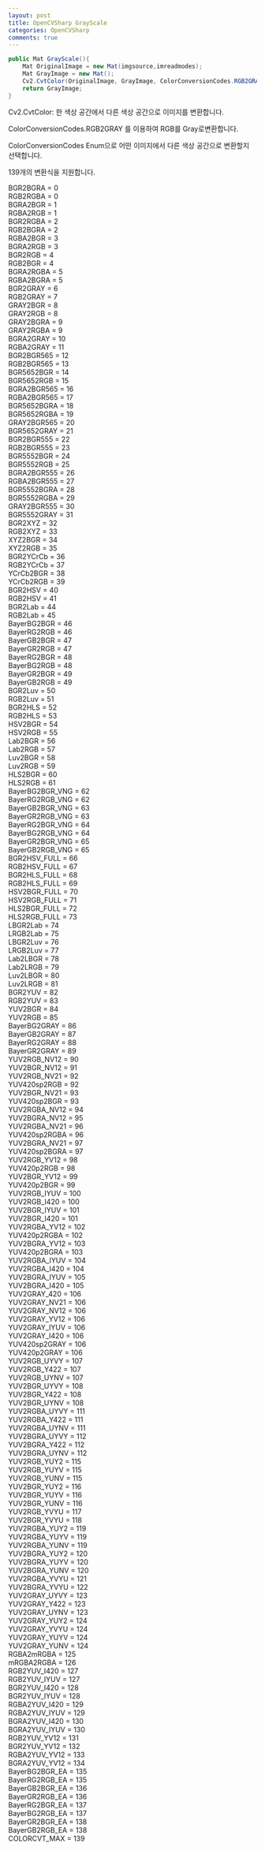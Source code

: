 ```yaml
---
layout: post
title: OpenCVSharp GrayScale
categories: OpenCVSharp
comments: true
---
```


```C#
public Mat GrayScale(){
    Mat OriginalImage = new Mat(imgsource,imreadmodes);
    Mat GrayImage = new Mat();
	Cv2.CvtColor(OriginalImage, GrayImage, ColorConversionCodes.RGB2GRAY);
    return GrayImage;
}
```

Cv2.CvtColor: 한 색상 공간에서 다른 색상 공간으로 이미지를 변환합니다.



ColorConversionCodes.RGB2GRAY 를 이용하여 RGB를 Gray로변환합니다.



ColorConversionCodes Enum으로 어떤 이미지에서 다른 색상 공간으로 변환할지 선택합니다.

139개의 변환식을 지원합니다.



BGR2BGRA = 0<br>
        RGB2RGBA = 0<br>
        BGRA2BGR = 1<br>
        RGBA2RGB = 1<br>
        BGR2RGBA = 2<br>
        RGB2BGRA = 2<br>
        RGBA2BGR = 3<br>
        BGRA2RGB = 3<br>
        BGR2RGB = 4<br>
        RGB2BGR = 4<br>
        BGRA2RGBA = 5<br>
        RGBA2BGRA = 5<br>
        BGR2GRAY = 6<br>
        RGB2GRAY = 7<br>
        GRAY2BGR = 8<br>
        GRAY2RGB = 8<br>
        GRAY2BGRA = 9<br>
        GRAY2RGBA = 9<br>
        BGRA2GRAY = 10<br>
        RGBA2GRAY = 11<br>
        BGR2BGR565 = 12<br>
        RGB2BGR565 = 13<br>
        BGR5652BGR = 14<br>
        BGR5652RGB = 15<br>
        BGRA2BGR565 = 16<br>
        RGBA2BGR565 = 17<br>
        BGR5652BGRA = 18<br>
        BGR5652RGBA = 19<br>
        GRAY2BGR565 = 20<br>
        BGR5652GRAY = 21<br>
        BGR2BGR555 = 22<br>
        RGB2BGR555 = 23<br>
        BGR5552BGR = 24<br>
        BGR5552RGB = 25<br>
        BGRA2BGR555 = 26<br>
        RGBA2BGR555 = 27<br>
        BGR5552BGRA = 28<br>
        BGR5552RGBA = 29<br>
        GRAY2BGR555 = 30<br>
        BGR5552GRAY = 31<br>
        BGR2XYZ = 32<br>
        RGB2XYZ = 33<br>
        XYZ2BGR = 34<br>
        XYZ2RGB = 35<br>
        BGR2YCrCb = 36<br>
        RGB2YCrCb = 37<br>
        YCrCb2BGR = 38<br>
        YCrCb2RGB = 39<br>
        BGR2HSV = 40<br>
        RGB2HSV = 41<br>
        BGR2Lab = 44<br>
        RGB2Lab = 45<br>
        BayerBG2BGR = 46<br>
        BayerRG2RGB = 46<br>
        BayerGB2BGR = 47<br>
        BayerGR2RGB = 47<br>
        BayerRG2BGR = 48<br>
        BayerBG2RGB = 48<br>
        BayerGR2BGR = 49<br>
        BayerGB2RGB = 49<br>
        BGR2Luv = 50<br>
        RGB2Luv = 51<br>
        BGR2HLS = 52<br>
        RGB2HLS = 53<br>
        HSV2BGR = 54<br>
        HSV2RGB = 55<br>
        Lab2BGR = 56<br>
        Lab2RGB = 57<br>
        Luv2BGR = 58<br>
        Luv2RGB = 59<br>
        HLS2BGR = 60<br>
        HLS2RGB = 61<br>
        BayerBG2BGR_VNG = 62<br>
        BayerRG2RGB_VNG = 62<br>
        BayerGB2BGR_VNG = 63<br>
        BayerGR2RGB_VNG = 63<br>
        BayerRG2BGR_VNG = 64<br>
        BayerBG2RGB_VNG = 64<br>
        BayerGR2BGR_VNG = 65<br>
        BayerGB2RGB_VNG = 65<br>
        BGR2HSV_FULL = 66<br>
        RGB2HSV_FULL = 67<br>
        BGR2HLS_FULL = 68<br>
        RGB2HLS_FULL = 69<br>
        HSV2BGR_FULL = 70<br>
        HSV2RGB_FULL = 71<br>
        HLS2BGR_FULL = 72<br>
        HLS2RGB_FULL = 73<br>
        LBGR2Lab = 74<br>
        LRGB2Lab = 75<br>
        LBGR2Luv = 76<br>
        LRGB2Luv = 77<br>
        Lab2LBGR = 78<br>
        Lab2LRGB = 79<br>
        Luv2LBGR = 80<br>
        Luv2LRGB = 81<br>
        BGR2YUV = 82<br>
        RGB2YUV = 83<br>
        YUV2BGR = 84<br>
        YUV2RGB = 85<br>
        BayerBG2GRAY = 86<br>
        BayerGB2GRAY = 87<br>
        BayerRG2GRAY = 88<br>
        BayerGR2GRAY = 89<br>
        YUV2RGB_NV12 = 90<br>
        YUV2BGR_NV12 = 91<br>
        YUV2RGB_NV21 = 92<br>
        YUV420sp2RGB = 92<br>
        YUV2BGR_NV21 = 93<br>
        YUV420sp2BGR = 93<br>
        YUV2RGBA_NV12 = 94<br>
        YUV2BGRA_NV12 = 95<br>
        YUV2RGBA_NV21 = 96<br>
        YUV420sp2RGBA = 96<br>
        YUV2BGRA_NV21 = 97<br>
        YUV420sp2BGRA = 97<br>
        YUV2RGB_YV12 = 98<br>
        YUV420p2RGB = 98<br>
        YUV2BGR_YV12 = 99<br>
        YUV420p2BGR = 99<br>
        YUV2RGB_IYUV = 100<br>
        YUV2RGB_I420 = 100<br>
        YUV2BGR_IYUV = 101<br>
        YUV2BGR_I420 = 101<br>
        YUV2RGBA_YV12 = 102<br>
        YUV420p2RGBA = 102<br>
        YUV2BGRA_YV12 = 103<br>
        YUV420p2BGRA = 103<br>
        YUV2RGBA_IYUV = 104<br>
        YUV2RGBA_I420 = 104<br>
        YUV2BGRA_IYUV = 105<br>
        YUV2BGRA_I420 = 105<br>
        YUV2GRAY_420 = 106<br>
        YUV2GRAY_NV21 = 106<br>
        YUV2GRAY_NV12 = 106<br>
        YUV2GRAY_YV12 = 106<br>
        YUV2GRAY_IYUV = 106<br>
        YUV2GRAY_I420 = 106<br>
        YUV420sp2GRAY = 106<br>
        YUV420p2GRAY = 106<br>
        YUV2RGB_UYVY = 107<br>
        YUV2RGB_Y422 = 107<br>
        YUV2RGB_UYNV = 107<br>
        YUV2BGR_UYVY = 108<br>
        YUV2BGR_Y422 = 108<br>
        YUV2BGR_UYNV = 108<br>
        YUV2RGBA_UYVY = 111<br>
        YUV2RGBA_Y422 = 111<br>
        YUV2RGBA_UYNV = 111<br>
        YUV2BGRA_UYVY = 112<br>
        YUV2BGRA_Y422 = 112<br>
        YUV2BGRA_UYNV = 112<br>
        YUV2RGB_YUY2 = 115<br>
        YUV2RGB_YUYV = 115<br>
        YUV2RGB_YUNV = 115<br>
        YUV2BGR_YUY2 = 116<br>
        YUV2BGR_YUYV = 116<br>
        YUV2BGR_YUNV = 116<br>
        YUV2RGB_YVYU = 117<br>
        YUV2BGR_YVYU = 118<br>
        YUV2RGBA_YUY2 = 119<br>
        YUV2RGBA_YUYV = 119<br>
        YUV2RGBA_YUNV = 119<br>
        YUV2BGRA_YUY2 = 120<br>
        YUV2BGRA_YUYV = 120<br>
        YUV2BGRA_YUNV = 120<br>
        YUV2RGBA_YVYU = 121<br>
        YUV2BGRA_YVYU = 122<br>
        YUV2GRAY_UYVY = 123<br>
        YUV2GRAY_Y422 = 123<br>
        YUV2GRAY_UYNV = 123<br>
        YUV2GRAY_YUY2 = 124<br>
        YUV2GRAY_YVYU = 124<br>
        YUV2GRAY_YUYV = 124<br>
        YUV2GRAY_YUNV = 124<br>
        RGBA2mRGBA = 125<br>
        mRGBA2RGBA = 126<br>
        RGB2YUV_I420 = 127<br>
        RGB2YUV_IYUV = 127<br>
        BGR2YUV_I420 = 128<br>
        BGR2YUV_IYUV = 128<br>
        RGBA2YUV_I420 = 129<br>
        RGBA2YUV_IYUV = 129<br>
        BGRA2YUV_I420 = 130<br>
        BGRA2YUV_IYUV = 130<br>
        RGB2YUV_YV12 = 131<br>
        BGR2YUV_YV12 = 132<br>
        RGBA2YUV_YV12 = 133<br>
        BGRA2YUV_YV12 = 134<br>
        BayerBG2BGR_EA = 135<br>
        BayerRG2RGB_EA = 135<br>
        BayerGB2BGR_EA = 136<br>
        BayerGR2RGB_EA = 136<br>
        BayerRG2BGR_EA = 137<br>
        BayerBG2RGB_EA = 137<br>
        BayerGR2BGR_EA = 138<br>
        BayerGB2RGB_EA = 138<br>
        COLORCVT_MAX = 139